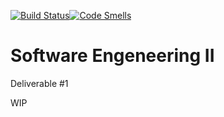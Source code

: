 [![Build Status](https://travis-ci.com/Esposito-Matteo/isw2d1.svg?branch=master)](https://travis-ci.com/Esposito-Matteo/isw2d1)[![Code Smells](https://sonarcloud.io/api/project_badges/measure?project=Esposito-Matteo_isw2d1&metric=code_smells)](https://sonarcloud.io/dashboard?id=Esposito-Matteo_isw2d1)

# Software Engeneering II

Deliverable #1

WIP

